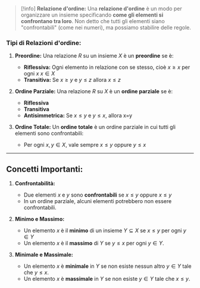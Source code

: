 >[!info] **Relazione d'ordine:**
>Una **relazione d'ordine**  è un modo per organizzare un insieme specificando **come gli elementi si confrontano tra loro**. Non  detto che tutti gli elementi siano "confrontabili" (come nei numeri), ma possiamo stabilire delle regole.

### Tipi di Relazioni d'ordine:

1. **Preordine:**
   Una relazione $R$ su un insieme $X$ è un **preordine** se è:
   - **Riflessiva:** Ogni elemento  in relazione con se stesso, cioè $x\geq x$ per ogni $x$ $x\in X$
   - **Transitiva:** Se $x \geq y$  e $y \leq z$ allora $x \leq z$

2. **Ordine Parziale:**
   Una relazione $R$ su $X$ è un **ordine parziale** se è:
   - **Riflessiva** 
   - **Transitiva**
   - **Antisimmetrica:** Se $x \leq y$ e $y \leq x$, allora x=y

3. **Ordine Totale:**
   Un **ordine totale** è un ordine parziale in cui tutti gli elementi sono confrontabili:
   - Per ogni $x,y \in X$, vale sempre $x \leq y$ oppure $y \leq x$ 
---

Concetti Importanti:
---
1. **Confrontabilità:**
    
    - Due elementi $x$ e $y$ sono **confrontabili** se $x≤y$ oppure $x \leq y$
    - In un ordine parziale, alcuni elementi potrebbero non essere confrontabili.
    
2. **Minimo e Massimo:**
    
    - Un elemento $x$ è il **minimo** di un insieme $Y⊆X$ se $x≤y$ per ogni $y∈Y$
    - Un elemento $x$ è il **massimo** di $Y$ se $y≤x$ per ogni $y∈Y$.
    
3. **Minimale e Massimale:**
    
    - Un elemento $x$ è **minimale** in $Y$ se non esiste nessun altro $y∈Y$ tale che $y≤x$.
    - Un elemento $x$ è **massimale** in $Y$ se non esiste $y∈Y$ tale che $x≤y$.
    


